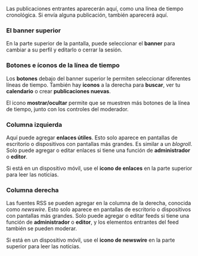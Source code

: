 Las publicaciones entrantes aparecerán aquí, como una línea de tiempo cronológica. Si envía alguna publicación, también aparecerá aquí.

### El banner superior
En la parte superior de la pantalla, puede seleccionar el **banner** para cambiar a su perfil y editarlo o cerrar la sesión.

### Botones e íconos de la línea de tiempo
Los **botones** debajo del banner superior le permiten seleccionar diferentes líneas de tiempo. También hay **iconos** a la derecha para **buscar**, ver tu **calendario** o crear **publicaciones nuevas**.

El icono **mostrar/ocultar** permite que se muestren más botones de la línea de tiempo, junto con los controles del moderador.

### Columna izquierda
Aquí puede agregar **enlaces útiles**. Esto solo aparece en pantallas de escritorio o dispositivos con pantallas más grandes. Es similar a un *blogroll*. Solo puede agregar o editar enlaces si tiene una función de **administrador** o **editor**.

Si está en un dispositivo móvil, use el **icono de enlaces** en la parte superior para leer las noticias.

### Columna derecha
Las fuentes RSS se pueden agregar en la columna de la derecha, conocida como *newswire*. Esto solo aparece en pantallas de escritorio o dispositivos con pantallas más grandes. Solo puede agregar o editar feeds si tiene una función de **administrador** o **editor**, y los elementos entrantes del feed también se pueden moderar.

Si está en un dispositivo móvil, use el **icono de newswire** en la parte superior para leer las noticias.
